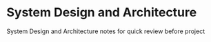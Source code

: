 # System Design and Architecture
System Design and Architecture notes for quick review before project
